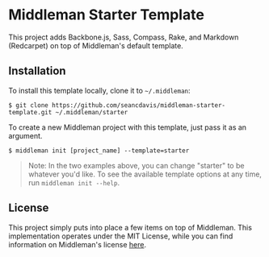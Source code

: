 Middleman Starter Template
==========

This project adds Backbone.js, Sass, Compass, Rake, and Markdown (Redcarpet) on
top of Middleman's default template.

Installation
----------

To install this template locally, clone it to `~/.middleman`:

```text
$ git clone https://github.com/seancdavis/middleman-starter-template.git ~/.middleman/starter
```

To create a new Middleman project with this template, just pass it as an
argument.

```text
$ middleman init [project_name] --template=starter
```

> Note: In the two examples above, you can change "starter" to be whatever
> you'd like. To see the available template options at any time, run `middleman
> init --help`.

License
----------

This project simply puts into place a few items on top of Middleman. This
implementation operates under the MIT License, while you can find information
on Middleman's license [here](https://github.com/middleman/middleman#license).

